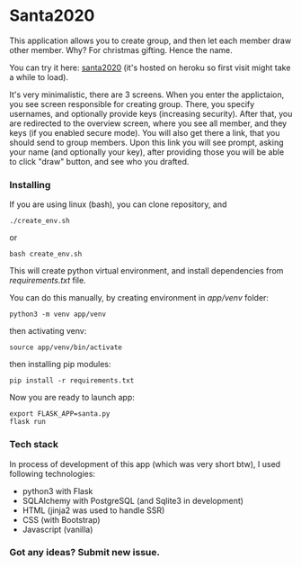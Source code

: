 # Santa2020

This application allows you to create group, and then let each member draw other member. Why? For christmas 
gifting. Hence the name.

You can try it here: [santa2020](https://santa2020.herokuapp.com/) (it's hosted on heroku so first visit might take a while to load).

It's very minimalistic, there are 3 screens. 
When you enter the applictaion, you see screen responsible for creating group. 
There, you specify usernames, and optionally provide keys (increasing security).
After that, you are redirected to the overview screen, where you see all member,
and they keys (if you enabled secure mode). You will also get there a link, that you
should send to group members. Upon this link you will see prompt, asking your name 
(and optionally your key), after providing those you will be able to click "draw" button,
and see who you drafted.

### Installing 
If you are using linux (bash), you can clone repository, and
```
./create_env.sh
```
or 
```
bash create_env.sh
```
This will create python virtual environment, and install dependencies from *requirements.txt* file.

You can do this manually, by creating environment in *app/venv* folder:
```
python3 -m venv app/venv
```
then activating venv:
```
source app/venv/bin/activate
```
then installing pip modules:
```
pip install -r requirements.txt
```
Now you are ready to launch app:
```
export FLASK_APP=santa.py
flask run
```

### Tech stack
In process of development of this app (which was very short btw), I used following technologies:
- python3 with Flask
- SQLAlchemy with PostgreSQL (and Sqlite3 in development)
- HTML (jinja2 was used to handle SSR)
- CSS (with Bootstrap)
- Javascript (vanilla)

### Got any ideas? Submit new issue.
